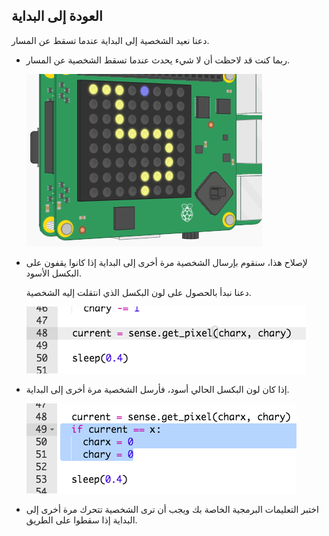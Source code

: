 ## العودة إلى البداية

دعنا نعيد الشخصية إلى البداية عندما تسقط عن المسار.

+ ربما كنت قد لاحظت أن لا شيء يحدث عندما تسقط الشخصية عن المسار.
    
    ![لقطة الشاشة](images/tightrope-off-path.png)

+ لإصلاح هذا، سنقوم بإرسال الشخصية مرة أخرى إلى البداية إذا كانوا يقفون على البكسل الأسود.
    
    دعنا نبدأ بالحصول على لون البكسل الذي انتقلت إليه الشخصية.
    
    ![لقطة الشاشة](images/tightrope-get-pixel.png)

+ إذا كان لون البكسل الحالي أسود، فأرسل الشخصية مرة أخرى إلى البداية.
    
    ![لقطة الشاشة](images/tightrope-reset.png)

+ اختبر التعليمات البرمجية الخاصة بك ويجب أن ترى الشخصية تتحرك مرة أخرى إلى البداية إذا سقطوا على الطريق.
